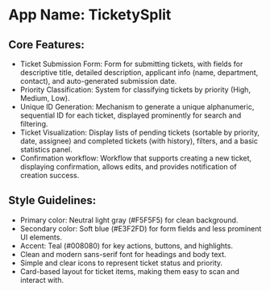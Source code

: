 # **App Name**: TicketySplit

## Core Features:

- Ticket Submission Form: Form for submitting tickets, with fields for descriptive title, detailed description, applicant info (name, department, contact), and auto-generated submission date.
- Priority Classification: System for classifying tickets by priority (High, Medium, Low).
- Unique ID Generation: Mechanism to generate a unique alphanumeric, sequential ID for each ticket, displayed prominently for search and filtering.
- Ticket Visualization: Display lists of pending tickets (sortable by priority, date, assignee) and completed tickets (with history), filters, and a basic statistics panel.
- Confirmation workflow: Workflow that supports creating a new ticket, displaying confirmation, allows edits, and provides notification of creation success.

## Style Guidelines:

- Primary color: Neutral light gray (#F5F5F5) for clean background.
- Secondary color: Soft blue (#E3F2FD) for form fields and less prominent UI elements.
- Accent: Teal (#008080) for key actions, buttons, and highlights.
- Clean and modern sans-serif font for headings and body text.
- Simple and clear icons to represent ticket status and priority.
- Card-based layout for ticket items, making them easy to scan and interact with.